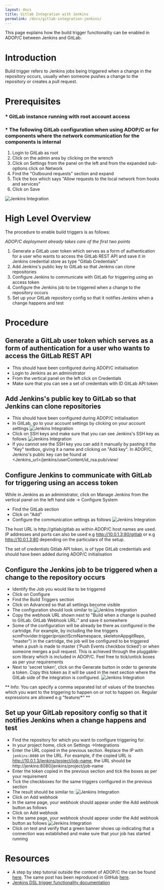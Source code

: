 ```yaml
---
layout: docs
title: Gitlab Integration with Jenkins
permalink: /docs/gitlab-integration-jenkins/
---
```


This page explains how the build trigger functionality can be enabled in ADOP/C between Jenkins and GitLab.

# Introduction

Build trigger refers to Jenkins jobs being triggered when a change in the repository occurs, usually when someone pushes a change to the repository or creates a pull request.

# Prerequisites

### * GitLab instance running with root account access

### * The following GitLab configuration when using ADOP/C or for components where the network communication for the components is internal

1. Login to GitLab as root
2. Click on the admin area by clicking on the wrench
3. Click on Settings from the panel on the left and from the expanded sub-options click on Network
4. Find the "Outbound requests" section and expand
5. Tick the box which says "Allow requests to the local network from hooks and services"
6. Click on Save

![Jenkins Integration](/adop-pluggable-scm/images/docs/performance-optimisation.JPG)

# High Level Overview
The procedure to enable build triggers is as follows:

*ADOP/C deployment already takes care of the first two points*

1. Generate a GitLab user token which serves as a form of authentication for a user who wants to access the GitLab REST API and save it in Jenkins credential store as type "Gitlab Credentials"
2. Add Jenkins's public key to GitLab so that Jenkins can clone repositories
3. Configure Jenkins to communicate with GitLab for triggering using an access token
4. Configure the Jenkins job to be triggered when a change to the repository occurs
5. Set up your GitLab repository config so that it notifies Jenkins when a change happens and test

# Procedure
## Generate a GitLab user token which serves as a form of authentication for a user who wants to access the GitLab REST API
* This should have been configured during ADOP/C initialisation
* Login to Jenkins as an administrator
* From the vertical panel on the left click on Credentials
* Make sure that you can see a set of credentials with ID GitLab API token

## Add Jenkins's public key to GitLab so that Jenkins can clone repositories
* This should have been configured during ADOP/C initialisation
* In GitLab, go to your account settings by clicking on your account settings
![Jenkins Integration](/adop-pluggable-scm/images/docs/jenkins-keys.JPG)
* Click on SSH keys and make sure that you can see Jenkins's SSH key as follows
![Jenkins Integration](/adop-pluggable-scm/images/docs/ssh-keys.JPG)
* If you cannot see the SSH key you can add it manually by pasting it the "Key" textbox, giving it a name and clicking on "Add key".  In ADOP/C, Jenkins's public key can be found at <Jenkins_url>/jenkins/userContent/id_rsa.pub/*view*/

## Configure Jenkins to communicate with GitLab for triggering using an access token

While in Jenkins as an administrator, click on Manage Jenkins from the vertical panel on the left hand side → Configure System
* Find the GitLab section
* Click on "Add"
* Configure the communication settings as follows
![Jenkins Integration](/adop-pluggable-scm/images/docs/gitlab-config.JPG)

The host URL is http://gitlab/gitlab as within ADOP/C host names are used. IP addresses and ports can also be used e.g http://10.0.1.3:80/gitlab or e.g http://10.0.1.3:80 depending on the particulars of the setup.

The set of credentials Gitlab API token,  is of type GitLab credentials and should have been added during ADOP/C initialisation

## Configure the Jenkins job to be triggered when a change to the repository occurs
* Identify the Job you would like to be triggered
* Click on Configure
* Find the Build Triggers section
* Click on Advanced so that all settings become visible
* The configuration should look similar to
![Jenkins Integration](/adop-pluggable-scm/images/docs/configuration.JPG)
* Copy the webhook URL shown next to "Build when a change is pushed to GitLab. GitLab Webhook URL:" and save it somewhere
* Some of the configuration will be already be there  as configured in the cartridge. For example, by including the line  triggers scmProvider.trigger(projectScmNamespace, skeletonAppgitRepo, "master") in the cartridge, the job will be configured to be triggered when a push is made to master ('Push Events checkbox ticked') or when someone merges a pull request. This is achieved through the pluggable-scm library which is included in ADOP/C.  Feel free to tick/untick boxes as per your requirements
* Next to 'secret token', click on the Generate button in order to generate a token. Copy this token as it will be used in the next section where the GitLab side of the integration is configured.
![Jenkins Integration](/adop-pluggable-scm/images/docs/config-master.JPG)

** Info: You can specify a comma separated list of values of the branches which you want to the triggering to happen on or not to happen on. Regular expressions are allowed e.g "feature/*" **

## Set up your GitLab repository config so that it notifies Jenkins when a change happens and test
* Find the repository for which you want to configure triggering for.
* In your project home, click on Settings ->Integrations
* Enter the URL copied in the previous section. Replace the IP with `jenkins:8080` on the URL. For example, if the copied URL is http://10.0.1.3/jenkins/project/job-name, the URL should be http://jenkins:8080/jenkins/project/job-name
* Enter the token copied in the previous section and tick the boxes as per your requirement
* Tick the checkboxes for the same triggers configured in the previous section
* The result should be similar to:
![Jenkins Integration](/adop-pluggable-scm/images/docs/integration-result.JPG)
* Click on Add webhook
* In the same page, your webhook should appear under the Add webhook button as follows
* Click on Add webhook
* In the same page, your webhook should appear under the Add webhook button as follows
![Jenkins Integration](/adop-pluggable-scm/images/docs/webhooks.JPG)
* Click on test and verify that a green banner shows up indicating that a connection was established and make sure that your job has started running

# Resources
* A  step by step tutorial outside the context of ADOP/C the can be found [here](https://medium.com/@teeks99/continuous-integration-with-jenkins-and-gitlab-fa770c62e88a). The same post has been reproduced in GitHub [here](https://github.com/jenkinsci/gitlab-plugin/wiki/Setup-Example).
* [Jenkins DSL trigger functionality documentation](https://jenkinsci.github.io/job-dsl-plugin/#path/freeStyleJob-triggers-gitlabPush)